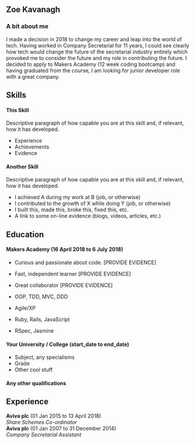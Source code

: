 ## Zoe Kavanagh

### A bit about me

I made a decision in 2018 to change my career and leap into the world of tech.  Having worked in Company Secretarial for 11 years, I could see clearly how tech would change the future of the secretarial industry entirely which provoked me to consider the future and my role in contributing the future.  I decided to apply to Makers Academy (12 week coding bootcamp) and having graduated from the course, I am looking for junior developer role with a great company.

## Skills

#### This Skill

Descriptive paragraph of how capable you are at this skill and, if relevant, how it has developed.

- Experience
- Achievements
- Evidence

#### Another Skill

Descriptive paragraph of how capable you are at this skill and, if relevant, how it has developed.

- I achieved A during my work at B (job, or otherwise)
- I contributed to the growth of X while doing Y (job, or otherwise)
- I built this, made this, broke this, fixed this, etc.
- A link to some on-line evidence (blogs, videos, articles, etc.)

## Education

#### Makers Academy (16 April 2018 to 6 July 2018)

- Curious and passionate about code. [PROVIDE EVIDENCE]
- Fast, independent learner [PROVIDE EVIDENCE]
- Great collaborator [PROVIDE EVIDENCE]

- OOP, TDD, MVC, DDD
- Agile/XP
- Ruby, Rails, JavaScript
- RSpec, Jasmine

#### Your University / College (start_date to end_date)

- Subject, any specialisms
- Grade
- Other cool stuff

#### Any other qualifications

## Experience

**Aviva plc** (01 Jan 2015 to 13 April 2018)    
*Share Schemes Co-ordinator*  
**Aviva plc** (01 Jan 2007 to 31 December 2014)   
*Company Secretarial Assistant*  
